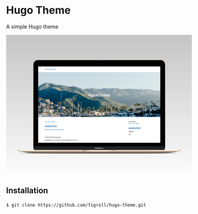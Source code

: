 # Hugo Theme
A simple Hugo theme

![screenshot](https://github.com/figroll/hugo-theme/blob/master/images/screenshot.png)


## Installation

```
$ git clone https://github.com/figroll/hugo-theme.git
```
